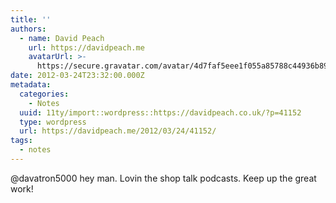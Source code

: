 ```yaml
---
title: ''
authors:
  - name: David Peach
    url: https://davidpeach.me
    avatarUrl: >-
      https://secure.gravatar.com/avatar/4d7faf5eee1f055a85788c44936b8995eaab6dfb004e7854ec747ccb272e91ee?s=96&d=mm&r=g
date: 2012-03-24T23:32:00.000Z
metadata:
  categories:
    - Notes
  uuid: 11ty/import::wordpress::https://davidpeach.co.uk/?p=41152
  type: wordpress
  url: https://davidpeach.me/2012/03/24/41152/
tags:
  - notes
---
```

@davatron5000 hey man. Lovin the shop talk podcasts. Keep up the great work!